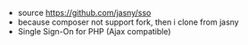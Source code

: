 + source https://github.com/jasny/sso
+ because composer not support fork,  then i clone from jasny
+ Single Sign-On for PHP (Ajax compatible)
